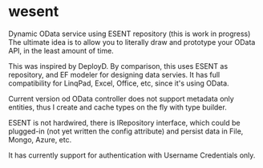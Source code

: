 # wesent
Dynamic OData service using ESENT repository (this is work in progress)
The ultimate idea is to allow you to literally draw and prototype your OData API, in the least amount of time.

This was inspired by DeployD.
By comparison, this uses ESENT as repository, and EF modeler for designing data servies.
It has full compatibility for LinqPad, Excel, Office, etc, since it's using OData.

Current version od OData controller does not support metadata only entities, 
thus I create and cache types on the fly with type builder.

ESENT is not hardwired, there is IRepository<T> interface, which 
could be plugged-in (not yet written the config attribute) and persist data in File, Mongo, Azure, etc.

It has currently support for authentication with Username Credentials only.
